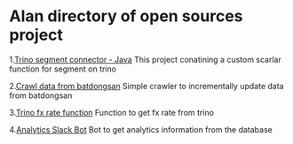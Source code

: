 # Alan directory of open sources project

1.[Trino segment connector - Java](https://github.com/tikikun/trino-segment-connector)
This project conatining a custom scarlar function for segment on trino

2.[Crawl data from batdongsan](https://github.com/tikikun/batdongsan_crawl)
Simple crawler to incrementally update data from batdongsan

3.[Trino fx rate function](https://github.com/tikikun/trino-carefunctions)
Function to get fx rate from trino

4.[Analytics Slack Bot](https://github.com/tikikun/analytics-slack-bot)
Bot to get analytics information from the database